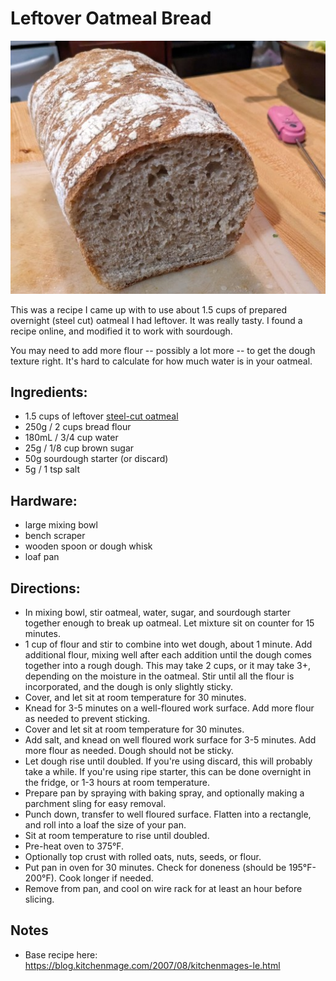 # Leftover Oatmeal Bread

![Oatmeal Bread](../../images/oatmeal_bread.jpg)

This was a recipe I came up with to use about 1.5 cups of prepared overnight (steel cut) oatmeal I had leftover. It was really tasty. I found a recipe online, and modified it to work with sourdough.

You may need to add more flour -- possibly a lot more -- to get the dough texture right. It's hard to calculate for how much water is in your oatmeal.

## Ingredients:

- 1.5 cups of leftover [steel-cut oatmeal](../Overnight%20Steel%20Cut%20Oatmeal")
- 250g / 2 cups bread flour
- 180mL / 3/4 cup water
- 25g / 1/8 cup brown sugar
- 50g sourdough starter (or discard)
- 5g / 1 tsp salt

## Hardware:

- large mixing bowl
- bench scraper
- wooden spoon or dough whisk
- loaf pan

## Directions:

- In mixing bowl, stir oatmeal, water, sugar, and sourdough starter together enough to break up oatmeal. Let mixture sit on counter for 15 minutes.
- 1 cup of flour and stir to combine into wet dough, about 1 minute. Add additional flour, mixing well after each addition until the dough comes together into a rough dough. This may take 2 cups, or it may take 3+, depending on the moisture in the oatmeal. Stir until all the flour is incorporated, and the dough is only slightly sticky.
- Cover, and let sit at room temperature for 30 minutes. 
- Knead for 3-5 minutes on a well-floured work surface. Add more flour as needed to prevent sticking.
- Cover and let sit at room temperature for 30 minutes.
- Add salt, and knead on well floured work surface for 3-5 minutes. Add more flour as needed. Dough should not be sticky. 
- Let dough rise until doubled. If you're using discard, this will probably take a while. If you're using ripe starter, this can be done overnight in the fridge, or 1-3 hours at room temperature. 
- Prepare pan by spraying with baking spray, and optionally making a parchment sling for easy removal.
- Punch down, transfer to well floured surface. Flatten into a rectangle, and roll into a loaf the size of your pan.
- Sit at room temperature to rise until doubled.
- Pre-heat oven to 375°F.
- Optionally top crust with rolled oats, nuts, seeds, or flour.
- Put pan in oven for 30 minutes. Check for doneness (should be 195°F-200°F). Cook longer if needed.
- Remove from pan, and cool on wire rack for at least an hour before slicing. 

## Notes

- Base recipe here: <https://blog.kitchenmage.com/2007/08/kitchenmages-le.html>
